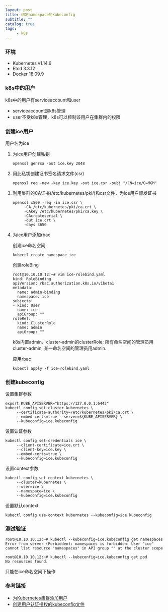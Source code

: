 ```yaml
---
layout: post
title: 绑定namespace的kubeconfig
subtitle: ""
catalog: true
tags:
     - k8s
---
```


### 环境

- Kubernetes v1.14.6
- Etcd 3.3.12
- Docker 18.09.9

### k8s中的用户

k8s中的用户有serviceaccount和user

- serviceaccount是k8s管理
- user不受k8s管理，k8s可以控制该用户在集群内的权限

### 创建ice用户

用户名为ice

1. 为ice用户创建私钥
   ```
   openssl genrsa -out ice.key 2048
   ```
2. 用此私钥创建证书签名请求文件(csr)
   ```
   openssl req -new -key ice.key -out ice.csr -subj "/CN=ice/O=MGM"
   ```
3. 利用集群的CA证书(/etc/kubernetes/pki/)和csr文件，为ice用户颁发证书   
   ```
   openssl x509 -req -in ice.csr \
        -CA /etc/kubernetes/pki/ca.crt \
        -CAkey /etc/kubernetes/pki/ca.key \
        -CAcreateserial \
        -out ice.crt \
        -days 3650
   ```
4. 为ice用户添加rbac
   
   创建ice命名空间
   ```
   kubectl create namespace ice
   ```

   创建roleBing
   ```
   root@10.10.10.12:~# vim ice-rolebind.yaml
   kind: RoleBinding
   apiVersion: rbac.authorization.k8s.io/v1beta1
   metadata:
     name: admin-binding
     namespace: ice
   subjects:
   - kind: User
     name: ice
     apiGroup: ""
   roleRef:
     kind: ClusterRole
     name: admin
     apiGroup: ""
   ```
   k8s内置admin、cluster-admin的clusterRole; 所有命名空间的管理员用cluster-admin,
   某一命名空间的管理员用admin.
   
   应用rbac
   ```
   kubectl apply -f ice-rolebind.yaml
   ```
   
### 创建kubeconfig

   设置集群参数
   ```
   export KUBE_APISERVER="https://127.0.0.1:6443"
   kubectl config set-cluster kubernetes \
        --certificate-authority=/etc/kubernetes/pki/ca.crt \
        --embed-certs=true --server=${KUBE_APISERVER} \
        --kubeconfig=ice.kubeconfig
   ```    

   设置认证参数
   ```
   kubectl config set-credentials ice \
        --client-certificate=ice.crt \
        --client-key=ice.key \
        --embed-certs=true \
        --kubeconfig=ice.kubeconfig
   ```

   设置context参数
   ```
   kubectl config set-context kubernetes \
        --cluster=kubernetes \
        --user=ice \
        --namespace=ice \
        --kubeconfig=ice.kubeconfig
   ```
   
   设置默认context
   ```
   kubectl config use-context kubernetes --kubeconfig=ice.kubeconfig 
   ```  

### 测试验证

   ```
   root@10.10.10.12:~# kubectl --kubeconfig=ice.kubeconfig get namespaces
   Error from server (Forbidden): namespaces is forbidden: User "ice" cannot list resource "namespaces" in API group "" at the cluster scope
   
   root@10.10.10.12:~# kubectl --kubeconfig=ice.kubeconfig get pod
   No resources found.
   ```
   只能在ice命名空间下操作

### 参考链接

- [为Kubernetes集群添加用户](https://zhuanlan.zhihu.com/p/43237959)
- [创建用户认证授权的kubeconfig文件](https://www.zrq.org.cn/post/%E5%88%9B%E5%BB%BA%E7%94%A8%E6%88%B7%E8%AE%A4%E8%AF%81%E6%8E%88%E6%9D%83%E7%9A%84kubeconfig%E6%96%87%E4%BB%B6/)